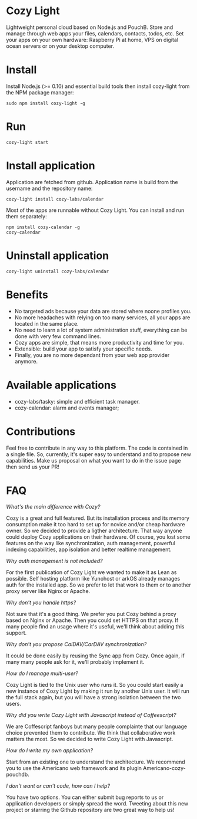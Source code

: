 # Cozy Light

Lightweight personal cloud based on Node.js and PouchB.
Store and manage through web apps your files, calendars, contacts, todos, etc.
Set your apps on your own hardware: Raspberry Pi at home, VPS on digital ocean
servers or on your desktop computer.

# Install 

Install Node.js (>= 0.10) and essential build tools then install
cozy-light from the NPM package manager:

    sudo npm install cozy-light -g

# Run

    cozy-light start

# Install application

Application are fetched from github. Application name is build from the
username and the repository name:

    cozy-light install cozy-labs/calendar

Most of the apps are runnable without Cozy Light. You can install and run them
separately:

    npm install cozy-calendar -g
    cozy-calendar 

# Uninstall application

    cozy-light uninstall cozy-labs/calendar

# Benefits

* No targeted ads because your data are stored where noone profiles you.
* No more headaches with relying on too many services, all your apps are
  located in the same place.
* No need to learn a lot of system administration stuff, everything can be done
  with very few command lines.
* Cozy apps are simple, that means more productivity and time for you.
* Extensible: build your app to satisfy your specific needs.
* Finally, you are no more dependant from your web app provider anymore.

# Available applications

* cozy-labs/tasky: simple and efficient task manager.
* cozy-calendar: alarm and events manager;

# Contributions

Feel free to contribute in any way to this platform. The code is contained in
a single file. So, currently, it's super easy to understand and to propose new
capabilities. Make us proposal on what you want to do in the issue page then
send us your PR!

# FAQ

*What's the main difference with Cozy?*

Cozy is a great and full featured. But its installation process and its memory
consumption make it too hard to set up for novice and/or cheap hardware owner.
So we decided to provide a ligther architecture. That way anyone could deploy
Cozy applications on their hardware.
Of course, you lost some features on the way like synchronization, auth
management, powerful indexing capabilities, app isolation and better realtime
management.

*Why auth management is not included?*

For the first publication of Cozy Light we wanted to make it as Lean as
possible. Self hosting platform like Yunohost or arkOS already manages auth for
the installed app. So we prefer to let that work to them or to another 
proxy server like Nginx or Apache.

*Why don't you handle https?*

Not sure that it's a good thing. We prefer you put Cozy behind a proxy based on
Nginx or Apache. Then you could set HTTPS on that proxy. 
If many people find an usage where it's useful, we'll think about adding this
support.

*Why don't you propose CalDAV/CarDAV synchronization?*

It could be done easily by reusing the Sync app from Cozy. Once again, if many
many people ask for it, we'll probably implement it. 

*How do I manage multi-user?*

Cozy Light is tied to the Unix user who runs it. So you could start easily a
new instance of Cozy Light by making it run by another Unix user. It will run
the full stack again, but you will have a strong isolation between the two
users.

*Why did you write Cozy Light with Javascript instead of Coffeescript?*

We are Coffescript fanboys but many people complainte that our language choice
prevented them to contribute. We think that collaborative work matters the
most. So we decided to write Cozy Light with Javascript. 

*How do I write my own application?*

Start from an existing one to understand the architecture. We recommend you to
use the Americano web framework and its plugin Americano-cozy-pouchdb.

*I don't want or can't code, how can I help?*

You have two options. You can either submit bug reports to us or application
developers or simply spread the word. Tweeting about this new project or
starring the Github repository are two great way to help us!

